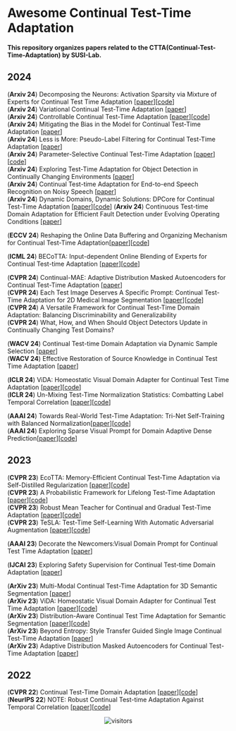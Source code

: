 # Awesome Continual Test-Time Adaptation
**This repository organizes papers related to the CTTA(Continual-Test-Time-Adaptation) by SUSI-Lab.**


## 2024

(**Arxiv 24**) Decomposing the Neurons: Activation Sparsity via Mixture of Experts for Continual Test Time Adaptation [[paper](https://arxiv.org/pdf/2405.16486)][[code](https://github.com/RoyZry98/MoASE-Pytorch)]  \
(**Arxiv 24**) Variational Continual Test-Time Adaptation [[paper](https://arxiv.org/pdf/2402.08182)] \
(**Arxiv 24**) Controllable Continual Test-Time Adaptation [[paper](https://arxiv.org/pdf/2405.14602)][[code](https://github.com/RenshengJi/C-CoTTA)]  \
(**Arxiv 24**) Mitigating the Bias in the Model for Continual Test-Time Adaptation [[paper](https://arxiv.org/pdf/2403.01344)] \
(**Arxiv 24**) Less is More: Pseudo-Label Filtering for Continual Test-Time Adaptation [[paper](https://arxiv.org/pdf/2406.02609)] \
(**Arxiv 24**) Parameter-Selective Continual Test-Time Adaptation [[paper](https://arxiv.org/pdf/2407.02253)][[code](https://github.com/JiaxuTian/PSMT)] \
(**Arxiv 24**) Exploring Test-Time Adaptation for Object Detection in Continually Changing Environments [[paper](https://arxiv.org/pdf/2406.16439)] \
(**Arxiv 24**) Continual Test-time Adaptation for End-to-end Speech Recognition on Noisy Speech [[paper](https://arxiv.org/pdf/2406.11064)] \
(**Arxiv 24**) Dynamic Domains, Dynamic Solutions: DPCore for Continual Test-Time Adaptation [[paper](https://arxiv.org/pdf/2406.10737)][[code](https://github.com/zybeich/DPCore)] 
(**Arxiv 24**) Continuous Test-time Domain Adaptation for Efficient Fault Detection under Evolving Operating Conditions [[paper](https://arxiv.org/pdf/2406.06607)] 


(**ECCV 24**) Reshaping the Online Data Buffering and Organizing Mechanism for Continual Test-Time Adaptation[[paper](https://arxiv.org/pdf/2407.09367)][[code](https://github.com/z1358/OBAO)] 


(**ICML 24**) BECoTTA: Input-dependent Online Blending of Experts for Continual Test-time Adaptation [[paper](https://arxiv.org/pdf/2402.08712)][[code](https://github.com/daeunni/becotta)] 


(**CVPR 24**) Continual-MAE: Adaptive Distribution Masked Autoencoders for Continual Test-Time Adaptation [[paper](https://arxiv.org/pdf/2312.12480.pdf)] \
(**CVPR 24**) Each Test Image Deserves A Specific Prompt: Continual Test-Time Adaptation for 2D Medical Image Segmentation [[paper](https://arxiv.org/pdf/2311.18363.pdf)][[code](https://github.com/Chen-Ziyang/VPTTA)] \
(**CVPR 24**) A Versatile Framework for Continual Test-Time Domain Adaptation: Balancing Discriminability and Generalizability \
(**CVPR 24**) What, How, and When Should Object Detectors Update in Continually Changing Test Domains? 




(**WACV 24**) Continual Test-time Domain Adaptation via Dynamic Sample Selection [[paper](https://openaccess.thecvf.com/content/WACV2024/papers/Wang_Continual_Test-Time_Domain_Adaptation_via_Dynamic_Sample_Selection_WACV_2024_paper.pdf)]  
(**WACV 24**) Effective Restoration of Source Knowledge in Continual Test Time Adaptation [[paper](https://openaccess.thecvf.com/content/WACV2024/html/Niloy_Effective_Restoration_of_Source_Knowledge_in_Continual_Test_Time_Adaptation_WACV_2024_paper.html)]  


(**ICLR 24**) ViDA: Homeostatic Visual Domain Adapter for Continual Test Time Adaptation [[paper](https://arxiv.org/pdf/2306.04344)][[code](https://github.com/Yangsenqiao/vida)]  \
(**ICLR 24**) Un-Mixing Test-Time Normalization Statistics: Combatting Label Temporal Correlation [[paper](https://arxiv.org/pdf/2401.08328)][[code](https://github.com/devavratTomar/unmixtns)]




(**AAAI 24**) Towards Real-World Test-Time Adaptation: Tri-Net Self-Training with Balanced Normalization[[paper](https://arxiv.org/pdf/2309.14949.pdf)][[code](https://github.com/Gorilla-Lab-SCUT/TRIBE)] \
(**AAAI 24**) Exploring Sparse Visual Prompt for Domain Adaptive Dense Prediction[[paper](https://arxiv.org/pdf/2303.09792)][[code](https://github.com/Anonymous-012/SVDP)]



## 2023

(**CVPR 23**) EcoTTA: Memory-Efficient Continual Test-Time Adaptation via Self-Distilled Regularization  [[paper](https://arxiv.org/pdf/2303.01904.pdf)][[code](https://github.com/Lily-Le/EcoTTA)]  
(**CVPR 23**) A Probabilistic Framework for Lifelong Test-Time Adaptation  [[paper](https://arxiv.org/pdf/2212.09713.pdf)][[code](https://github.com/dhanajitb/petal)]  
(**CVPR 23**) Robust Mean Teacher for Continual and Gradual Test-Time Adaptation  [[paper](https://arxiv.org/pdf/2211.13081.pdf)][[code](https://github.com/mariodoebler/test-time-adaptation)]  
(**CVPR 23**) TeSLA: Test-Time Self-Learning With Automatic Adversarial Augmentation  [[paper](https://openaccess.thecvf.com/content/CVPR2023/papers/Tomar_TeSLA_Test-Time_Self-Learning_With_Automatic_Adversarial_Augmentation_CVPR_2023_paper.pdf)][[code](https://github.com/devavratTomar/TeSLA)]


(**AAAI 23**) Decorate the Newcomers:Visual Domain Prompt for Continual Test Time Adaptation  [[paper](https://arxiv.org/pdf/2212.04145.pdf)]   

(**IJCAI 23**) Exploring Safety Supervision for Continual Test-time Domain Adaptation  [[paper](https://www.ijcai.org/proceedings/2023/0183.pdf)]  
 
(**ArXiv 23**) Multi-Modal Continual Test-Time Adaptation for 3D Semantic Segmentation  [[paper](https://arxiv.org/pdf/2303.10457.pdf)]  
(**ArXiv 23**) ViDA: Homeostatic Visual Domain Adapter for Continual Test Time Adaptation  [[paper](https://arxiv.org/pdf/2306.04344.pdf)][[code](https://github.com/Yangsenqiao/vida)]  
(**ArXiv 23**) Distribution-Aware Continual Test Time Adaptation for Semantic Segmentation  [[paper](https://arxiv.org/pdf/2309.13604.pdf)][[code](https://arxiv.org/pdf/2309.13604.pdf)]  
(**ArXiv 23**) Beyond Entropy: Style Transfer Guided Single Image Continual Test-Time Adaptation  [[paper](https://arxiv.org/pdf/2311.18270.pdf)]  
(**ArXiv 23**) Adaptive Distribution Masked Autoencoders for Continual Test-Time Adaptation  [[paper](https://arxiv.org/pdf/2312.12480.pdf)]  

## 2022

(**CVPR 22**) Continual Test-Time Domain Adaptation [[paper](https://arxiv.org/pdf/2203.13591.pdf)][[code](https://github.com/qinenergy/cotta)]  
(**NeurIPS 22**) NOTE: Robust Continual Test-time Adaptation Against Temporal Correlation  [[paper](https://arxiv.org/pdf/2208.05117.pdf)][[code](https://github.com/TaesikGong/NOTE)]  

<div align="center">

![visitors](https://visitor-badge.laobi.icu/badge?page_id=SUSI-Lab.750121247&left_color=green&right_color=red)

</div>

